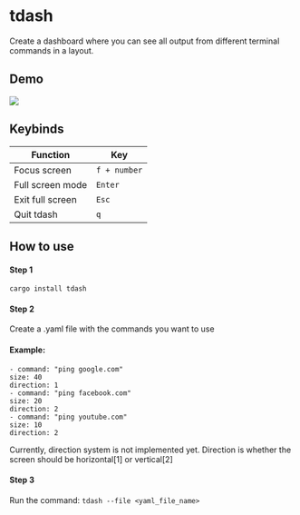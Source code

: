 
# tdash

Create a dashboard where you can see all output from different terminal commands in a layout.


## Demo
![](https://media.discordapp.net/attachments/1055343147833626757/1269101410205827143/Showcase.gif?ex=66aed64a&is=66ad84ca&hm=9c2075c67728ac9a43e2b7a97a280c925452b4ca05613a44c7fc2441ff8acc25&=)

## Keybinds

| Function             | Key                                                                |
| ----------------- | ------------------------------------------------------------------ |
| Focus screen | `f + number`|
| Full screen mode | `Enter` |
| Exit full screen | `Esc`|
| Quit tdash | `q` |

## How to use
#### Step 1
```
cargo install tdash
```

#### Step  2

Create a .yaml file with the commands you want to use

#### Example:

```
- command: "ping google.com"
size: 40
direction: 1
- command: "ping facebook.com"
size: 20
direction: 2
- command: "ping youtube.com"
size: 10
direction: 2
```

Currently, direction system is not implemented yet. Direction is whether the screen should be horizontal[1] or vertical[2]

#### Step 3

Run the command:
`tdash --file <yaml_file_name>`




